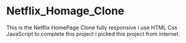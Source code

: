 # Netflix_Homage_Clone
This is the Netflix HomePage Clone fully responsive i use HTML Css JavaScript to complete this project i picked this project from internet.
